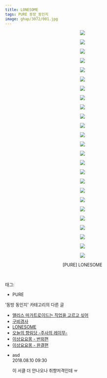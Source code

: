 ```yaml
---
title: LONESOME
tags: PURE 동방_동인지
image: ghap/3072/001.jpg
---
```

<div class="article">
<p style="text-align: center; clear: none; float: none;"><img src="{{ site.nasurl }}/ghap/3072/001.jpg"/></p>
<p style="text-align: center; clear: none; float: none;"><img src="{{ site.nasurl }}/ghap/3072/002.jpg"/></p>
<p style="text-align: center; clear: none; float: none;"><img src="{{ site.nasurl }}/ghap/3072/003.jpg"/></p>
<p style="text-align: center; clear: none; float: none;"><img src="{{ site.nasurl }}/ghap/3072/004.jpg"/></p>
<p style="text-align: center; clear: none; float: none;"><img src="{{ site.nasurl }}/ghap/3072/005.jpg"/></p>
<p style="text-align: center; clear: none; float: none;"><img src="{{ site.nasurl }}/ghap/3072/006.jpg"/></p>
<p style="text-align: center; clear: none; float: none;"><img src="{{ site.nasurl }}/ghap/3072/007.jpg"/></p>
<p style="text-align: center; clear: none; float: none;"><img src="{{ site.nasurl }}/ghap/3072/008.jpg"/></p>
<p style="text-align: center; clear: none; float: none;"><img src="{{ site.nasurl }}/ghap/3072/009.jpg"/></p>
<p style="text-align: center; clear: none; float: none;"><img src="{{ site.nasurl }}/ghap/3072/010.jpg"/></p>
<p style="text-align: center; clear: none; float: none;"><img src="{{ site.nasurl }}/ghap/3072/011.jpg"/></p>
<p style="text-align: center; clear: none; float: none;"><img src="{{ site.nasurl }}/ghap/3072/012.jpg"/></p>
<p style="text-align: center; clear: none; float: none;"><img src="{{ site.nasurl }}/ghap/3072/013.jpg"/></p>
<p style="text-align: center; clear: none; float: none;"><img src="{{ site.nasurl }}/ghap/3072/014.jpg"/></p>
<p style="text-align: center; clear: none; float: none;"><img src="{{ site.nasurl }}/ghap/3072/015.jpg"/></p>
<p style="text-align: center; clear: none; float: none;"><img src="{{ site.nasurl }}/ghap/3072/016.jpg"/></p>
<p style="text-align: center; clear: none; float: none;"><img src="{{ site.nasurl }}/ghap/3072/017.jpg"/></p>
<p style="text-align: center; clear: none; float: none;"><img src="{{ site.nasurl }}/ghap/3072/018.jpg"/></p>
<p style="text-align: center; clear: none; float: none;"><img src="{{ site.nasurl }}/ghap/3072/019.jpg"/></p>
<p style="text-align: center; clear: none; float: none;"><img src="{{ site.nasurl }}/ghap/3072/020.jpg"/></p>
<p style="text-align: center; clear: none; float: none;"><img src="{{ site.nasurl }}/ghap/3072/021.jpg"/></p>
<p style="text-align: center; clear: none; float: none;"><img src="{{ site.nasurl }}/ghap/3072/022.jpg"/></p>
<p style="text-align: center; clear: none; float: none;"><img src="{{ site.nasurl }}/ghap/3072/023.jpg"/></p>
<p style="text-align: center; clear: none; float: none;"><img src="{{ site.nasurl }}/ghap/3072/024.jpg"/></p>
<p style="text-align: center; clear: none; float: none;"><img src="{{ site.nasurl }}/ghap/3072/025.jpg"/></p>
<p style="text-align: center; clear: none; float: none;">[PURE] LONESOME</p>
<p><br/></p>
</div><div class="tagTrail">
<p>태그: </p>
<ul>
<li>PURE</li>
</ul>
</div><div class="another">
<p>'동방 동인지' 카테고리의 다른 글</p>
<ul>
<li><a href="/2017-01-05-ghap_3075">앨리스 마가트로이드는 직업을 고르고 싶어</a></li>
<li><a href="/2017-01-05-ghap_3073">구비경사</a></li>
<li><a href="/2017-01-05-ghap_3072">LONESOME</a></li>
<li><a href="/2017-01-05-ghap_3071">오늘의 향림당 -주사의 레이무-</a></li>
<li><a href="/2017-01-05-ghap_3069">이상요요몽 - 번외편</a></li>
<li><a href="/2017-01-05-ghap_3068">이상요요몽 - 완결편</a></li>
</ul>
</div><div class="cb_module cb_fluid">
<div class="cb_wrt cb_profile">
<div class="comment">
<ul>
<li class="cb_thumb_off" id="comment15304956">
<div class="cb_comment_area">
<div class="cb_info_area">
<div class="cb_section">
<span class="cb_nick_name">asd</span>
</div>
<div class="cb_section">
<span class="cb_date">2018.08.10 09:30 </span>
</div>
</div>
<div class="cb_dsc_comment">
<p class="cb_dsc">
											이 서클 더 안나오나 취향저격인데 ㅠ
										</p>
</div>
</div></li>
</ul>
</div>
</div><!-- commentList close -->
</div>